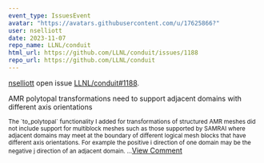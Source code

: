 ```yaml
---
event_type: IssuesEvent
avatar: "https://avatars.githubusercontent.com/u/17625866?"
user: nselliott
date: 2023-11-07
repo_name: LLNL/conduit
html_url: https://github.com/LLNL/conduit/issues/1188
repo_url: https://github.com/LLNL/conduit
---
```


<a href='https://github.com/nselliott' target='_blank'>nselliott</a> open issue <a href='https://github.com/LLNL/conduit/issues/1188' target='_blank'>LLNL/conduit#1188</a>.

<p>AMR polytopal transformations need to support adjacent domains with different axis orientations</p><small>The `to_polytopal` functionality I added for transformations of structured AMR meshes did not include support for multiblock meshes such as those supported by SAMRAI where adjacent domains may meet at the boundary of different logical mesh blocks that have different axis orientations. For example the positive i direction of one domain may be the negative j direction of an adjacent domain....</small><a href='https://github.com/LLNL/conduit/issues/1188' target='_blank'>View Comment</a>